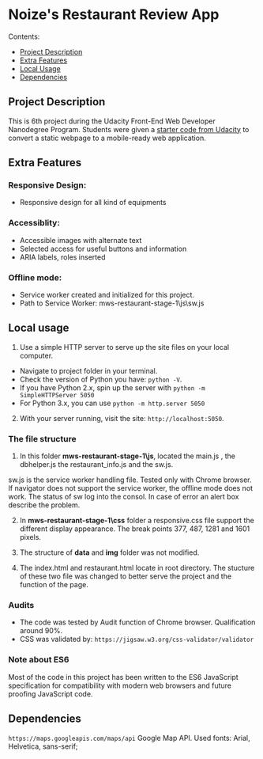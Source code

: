 # Noize's Restaurant Review App
Contents:


* [Project Description](#project-description)
* [Extra Features](#extra-features)
* [Local Usage](#local-usage)
* [Dependencies](#dependencies)





## Project Description
This is 6th project during the Udacity Front-End Web Developer Nanodegree Program.
Students were given a [starter code from Udacity](https://github.com/udacity/mws-restaurant-stage-1) to convert a static webpage to a mobile-ready web application.





##  Extra Features

### Responsive Design:
  - Responsive design for all kind of equipments

### Accessiblity:
  - Accessible images with alternate text
  - Selected access for useful buttons and information
  - ARIA labels, roles inserted 

### Offline mode:
  - Service worker created and initialized for this project.
  - Path to Service Worker: mws-restaurant-stage-1\js\sw.js


## Local usage

  1. Use a simple HTTP server to serve up the site files on your local computer.
  - Navigate to project folder in your terminal.
  - Check the version of Python you have: `python -V`.
  - If you have Python 2.x, spin up the server with `python -m SimpleHTTPServer 5050` 
  - For Python 3.x, you can use `python -m http.server 5050`

  2. With your server running, visit the site: `http://localhost:5050`.

### The file structure

1. In this folder **mws-restaurant-stage-1\js**, located the main.js , the dbhelper.js the restaurant_info.js and the sw.js.

sw.js is the service worker handling file. Tested only with Chrome browser.
If navigator does not support the service worker, the offline mode does not work.
The status of sw log into the consol. In case of error an alert box describe the problem.

2. In **mws-restaurant-stage-1\css** folder a responsive.css file support the different display appearance. The break points 377, 487, 1281 and 1601 pixels.

3. The structure of **data** and **img** folder was not modified.

4. The index.html and restaurant.html locate in root directory. The stucture of these two file was changed to better serve the project and the function of the page.

### Audits

- The code was tested by Audit function of Chrome browser. Qualification around 90%. 
- CSS was validated by: `https://jigsaw.w3.org/css-validator/validator`



 

### Note about ES6

Most of the code in this project has been written to the ES6 JavaScript specification for compatibility with modern web browsers and future proofing JavaScript code.

## Dependencies

`https://maps.googleapis.com/maps/api` Google Map API.
Used fonts: Arial, Helvetica, sans-serif;


